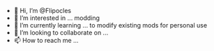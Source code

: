 - 👋 Hi, I’m @Flipocles
- 👀 I’m interested in ... modding
- 🌱 I’m currently learning ... to modify existing mods for personal use
- 💞️ I’m looking to collaborate on ...
- 📫 How to reach me ...

<!---
Flipocles/Flipocles is a ✨ special ✨ repository because its `README.md` (this file) appears on your GitHub profile.
You can click the Preview link to take a look at your changes.
--->
